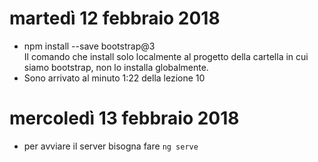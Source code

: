 # martedì 12 febbraio 2018
  - npm install --save bootstrap@3      
    Il comando che install solo localmente al progetto della cartella in cui siamo bootstrap, non lo installa globalmente.
  - Sono arrivato al minuto 1:22 della lezione 10
# mercoledì 13 febbraio 2018
  - per avviare il server bisogna fare `ng serve`

